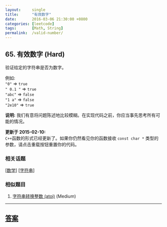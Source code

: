```yaml
---
layout:     single
title:      "有效数字"
date:       2016-03-06 21:30:00 +0800
categories: [leetcode]
tags:       [Math, String]
permalink:  /valid-number/
---
```


## 65. 有效数字 (Hard)

<p>验证给定的字符串是否为数字。</p>

<p>例如:<br>
<code>&quot;0&quot;</code> =&gt; <code>true</code><br>
<code>&quot; 0.1 &quot;</code> =&gt; <code>true</code><br>
<code>&quot;abc&quot;</code> =&gt; <code>false</code><br>
<code>&quot;1 a&quot;</code> =&gt; <code>false</code><br>
<code>&quot;2e10&quot;</code> =&gt; <code>true</code></p>

<p><strong>说明:</strong>&nbsp;我们有意将问题陈述地比较模糊。在实现代码之前，你应当事先思考所有可能的情况。</p>

<p><strong>更新于 2015-02-10:</strong><br>
<code>C++</code>函数的形式已经更新了。如果你仍然看见你的函数接收&nbsp;<code>const char *</code> 类型的参数，请点击重载按钮重置你的代码。</p>

### 相关话题
  [[数学](https://github.com/openset/leetcode/tree/master/tag/math/README.md)]
  [[字符串](https://github.com/openset/leetcode/tree/master/tag/string/README.md)]

### 相似题目
  1. [字符串转换整数 (atoi)](/string-to-integer-atoi) (Medium)

---

## [答案](https://github.com/openset/leetcode/tree/master/problems/valid-number)
